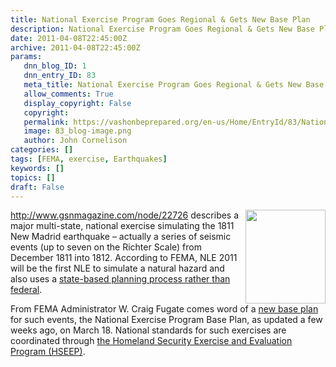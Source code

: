 ```yaml
---
title: National Exercise Program Goes Regional & Gets New Base Plan
description: National Exercise Program Goes Regional & Gets New Base Plan
date: 2011-04-08T22:45:00Z
archive: 2011-04-08T22:45:00Z
params:
   dnn_blog_ID: 1
   dnn_entry_ID: 83
   meta_title: National Exercise Program Goes Regional & Gets New Base Plan
   allow_comments: True
   display_copyright: False
   copyright: 
   permalink: https://vashonbeprepared.org/en-us/Home/EntryId/83/National-Exercise-Program-Goes-Regional-amp-Gets-New-Base-Plan
   image: 83_blog-image.png
   author: John Cornelison
categories: []
tags: [FEMA, exercise, Earthquakes]
keywords: []
topics: []
draft: False
---
```


<p><img title="" alt="" align="right" width="128" height="150" style="display: inline; float: right" src="http://www.gsnmagazine.com/sites/default/files/imagecache/fullsize/newmadridweb.png" /><a title="http://www.gsnmagazine.com/node/22726" href="http://www.gsnmagazine.com/node/22726">http://www.gsnmagazine.com/node/22726</a> describes a major multi-state, national exercise simulating the 1811 New Madrid earthquake – actually a series of seismic events (up to seven on the Richter Scale) from December 1811 into 1812. According to FEMA, NLE 2011 will be the first NLE to simulate a natural hazard and also uses a <a href="http://www.ttregistration.com/osc2011/conference/techzone.cfm">state-based planning process rather than federal</a>.</p>
<p>From FEMA Administrator W. Craig Fugate comes word of a <a target="_blank" href="/Portals/1/Docs/FEMA/National_Exercise_Program_Base_Plan_(2011-03-18).pdf">new base plan</a> for such events, the National Exercise Program Base Plan, as updated a few weeks ago, on March 18. National standards for such exercises are coordinated through <a href="https://hseep.dhs.gov/pages/1001_HSEEP7.aspx">the Homeland Security Exercise and Evaluation Program (HSEEP)</a>.</p>

